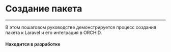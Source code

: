 # Создание пакета
----------

В этом пошаговом руководстве демонстрируется процесс создания пакета к Laravel и его интеграция в ORCHID.



#### Находится в разработке


